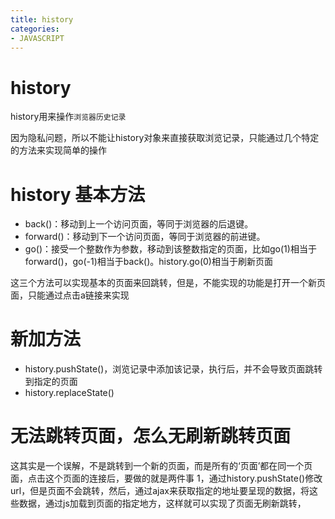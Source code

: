 ```yaml
---
title: history
categories: 
- JAVASCRIPT
---
```


# history

history用来操作`浏览器历史记录`

因为隐私问题，所以不能让history对象来直接获取浏览记录，只能通过几个特定的方法来实现简单的操作


# history 基本方法
- back()：移动到上一个访问页面，等同于浏览器的后退键。
- forward()：移动到下一个访问页面，等同于浏览器的前进键。
- go()：接受一个整数作为参数，移动到该整数指定的页面，比如go(1)相当于forward()，go(-1)相当于back()。history.go(0)相当于刷新页面

这三个方法可以实现基本的页面来回跳转，但是，不能实现的功能是打开一个新页面，只能通过点击a链接来实现
# 新加方法
- history.pushState()，浏览记录中添加该记录，执行后，并不会导致页面跳转到指定的页面
- history.replaceState()

# 无法跳转页面，怎么无刷新跳转页面
这其实是一个误解，不是跳转到一个新的页面，而是所有的‘页面’都在同一个页面，点击这个页面的连接后，要做的就是两件事
1，通过history.pushState()修改url，但是页面不会跳转，然后，通过ajax来获取指定的地址要呈现的数据，将这些数据，通过js加载到页面的指定地方，这样就可以实现了页面无刷新跳转，



